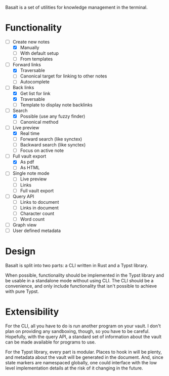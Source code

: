 Basalt is a set of utilities for knowledge management in the terminal.

# Functionality

- [ ] Create new notes
  - [x] Manually
  - [ ] With default setup
  - [ ] From templates
- [ ] Forward links
  - [x] Traversable
  - [ ] Canonical target for linking to other notes
  - [ ] Autocomplete 
- [ ] Back links
  - [x] Get list for link
  - [x] Traversable
  - [ ] Template to display note backlinks
- [ ] Search
  - [x] Possible (use any fuzzy finder)
  - [ ] Canonical method
- [ ] Live preview
  - [x] Real time
  - [ ] Forward search (like synctex)
  - [ ] Backward search (like synctex)
  - [ ] Focus on active note
- [ ] Full vault export
  - [x] As pdf
  - [ ] As HTML
- [ ] Single note mode
  - [ ] Live preview
  - [ ] Links
  - [ ] Full vault export
- [ ] Query API
  - [ ] Links to document
  - [ ] Links in document
  - [ ] Character count
  - [ ] Word count
- [ ] Graph view
- [ ] User defined metadata

# Design

Basalt is split into two parts: a CLI written in Rust and a Typst library.

When possible, functionality should be implemented in the Typst library and be
usable in a standalone mode without using CLI. The CLI should be a convenience,
and only include functionality that isn't possible to achieve with pure Typst.

# Extensibility

For the CLI, all you have to do is run another program on your vault. I don't
plan on providing any sandboxing, though, so you have to be careful. Hopefully,
with the query API, a standard set of information about the vault can be made
available for programs to use.

For the Typst library, every part is modular. Places to hook in will be
plenty, and metadata about the vault will be generated in the document. And,
since state markers are namespaced globally, one could interface with the low
level implementation details at the risk of it changing in the future.
